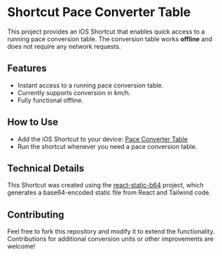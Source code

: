 # Shortcut Pace Converter Table

This project provides an iOS Shortcut that enables quick access to a running pace conversion table. The conversion table works **offline** and does not require any network requests.

## Features

- Instant access to a running pace conversion table.
- Currently supports conversion in km/h.
- Fully functional offline.

## How to Use

- Add the iOS Shortcut to your device: [Pace Converter Table](https://www.icloud.com/shortcuts/9fbe3435d1824195a8a4709116b305ec)
- Run the shortcut whenever you need a pace conversion table.

## Technical Details

This Shortcut was created using the [react-static-b64](https://github.com/lmchzromain/react-static-b64) project, which generates a base64-encoded static file from React and Tailwind code.

## Contributing

Feel free to fork this repository and modify it to extend the functionality. Contributions for additional conversion units or other improvements are welcome!
